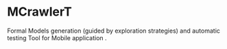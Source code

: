 MCrawlerT
=========

Formal Models generation (guided by exploration strategies) and automatic testing Tool for Mobile application . 
